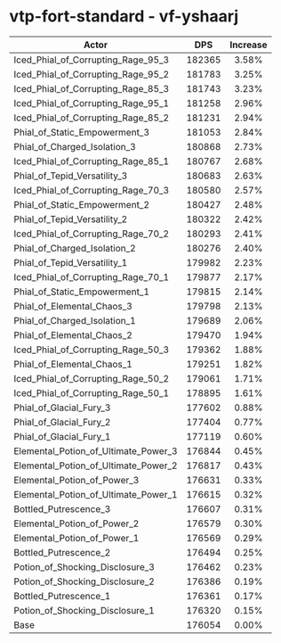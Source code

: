 # vtp-fort-standard - vf-yshaarj
| Actor | DPS | Increase |
|---|:---:|:---:|
|Iced_Phial_of_Corrupting_Rage_95_3|182365|3.58%|
|Iced_Phial_of_Corrupting_Rage_95_2|181783|3.25%|
|Iced_Phial_of_Corrupting_Rage_85_3|181743|3.23%|
|Iced_Phial_of_Corrupting_Rage_95_1|181258|2.96%|
|Iced_Phial_of_Corrupting_Rage_85_2|181231|2.94%|
|Phial_of_Static_Empowerment_3|181053|2.84%|
|Phial_of_Charged_Isolation_3|180868|2.73%|
|Iced_Phial_of_Corrupting_Rage_85_1|180767|2.68%|
|Phial_of_Tepid_Versatility_3|180683|2.63%|
|Iced_Phial_of_Corrupting_Rage_70_3|180580|2.57%|
|Phial_of_Static_Empowerment_2|180427|2.48%|
|Phial_of_Tepid_Versatility_2|180322|2.42%|
|Iced_Phial_of_Corrupting_Rage_70_2|180293|2.41%|
|Phial_of_Charged_Isolation_2|180276|2.40%|
|Phial_of_Tepid_Versatility_1|179982|2.23%|
|Iced_Phial_of_Corrupting_Rage_70_1|179877|2.17%|
|Phial_of_Static_Empowerment_1|179815|2.14%|
|Phial_of_Elemental_Chaos_3|179798|2.13%|
|Phial_of_Charged_Isolation_1|179689|2.06%|
|Phial_of_Elemental_Chaos_2|179470|1.94%|
|Iced_Phial_of_Corrupting_Rage_50_3|179362|1.88%|
|Phial_of_Elemental_Chaos_1|179251|1.82%|
|Iced_Phial_of_Corrupting_Rage_50_2|179061|1.71%|
|Iced_Phial_of_Corrupting_Rage_50_1|178895|1.61%|
|Phial_of_Glacial_Fury_3|177602|0.88%|
|Phial_of_Glacial_Fury_2|177404|0.77%|
|Phial_of_Glacial_Fury_1|177119|0.60%|
|Elemental_Potion_of_Ultimate_Power_3|176844|0.45%|
|Elemental_Potion_of_Ultimate_Power_2|176817|0.43%|
|Elemental_Potion_of_Power_3|176631|0.33%|
|Elemental_Potion_of_Ultimate_Power_1|176615|0.32%|
|Bottled_Putrescence_3|176607|0.31%|
|Elemental_Potion_of_Power_2|176579|0.30%|
|Elemental_Potion_of_Power_1|176569|0.29%|
|Bottled_Putrescence_2|176494|0.25%|
|Potion_of_Shocking_Disclosure_3|176462|0.23%|
|Potion_of_Shocking_Disclosure_2|176386|0.19%|
|Bottled_Putrescence_1|176361|0.17%|
|Potion_of_Shocking_Disclosure_1|176320|0.15%|
|Base|176054|0.00%|
